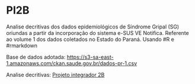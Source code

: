 # PI2B

Analise decritivas dos dados epidemiológicos de Síndrome Gripal (SG) oriundas a partir da incorporação do sistema e-SUS VE Notifica.
Referente ao volume 1 dos dados coletados no Estado do Paraná. Usando #R e #rmarkdown 

Base de dados adotada: https://s3-sa-east-1.amazonaws.com/ckan.saude.gov.br/dados-pr-1.csv

Analise decritivas: [Projeto integrador 2B](https://github.com/geansm2/PI2B/blob/master/ProjetoIntegrador2b_git.md)
